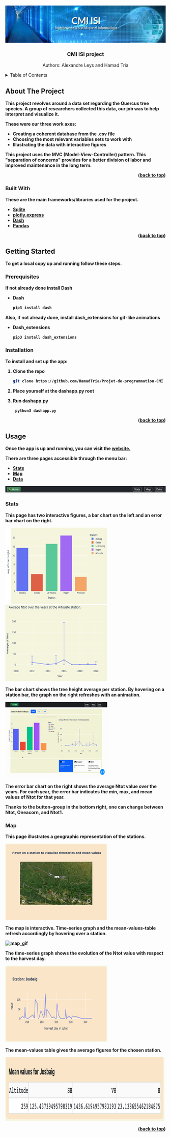 <div id="top"></div>

<!-- PROJECT LOGO -->
<br/>
<div align="center">
  <a href="https://uf-mi.u-bordeaux.fr/sites/cmi-isi/">
    <img src="assets/image/logo_cmi.jpeg" alt="Logo">
  </a>

  <h3 align="center">CMI ISI project</h3>

  <p align="center">
    Authors: Alexandre Leys and Hamad Tria
  </p>
</div>



<!-- TABLE OF CONTENTS -->
<details>
  <summary>Table of Contents <strong></summary>
  <ol>
    <li>
      <a href="#about-the-project">About The Project</a>
      <ul>
        <li><a href="#built-with">Built With</a></li>
      </ul>
    </li>
    <li>
      <a href="#getting-started">Getting Started</a>
      <ul>
        <li><a href="#prerequisites">Prerequisites</a></li>
        <li><a href="#installation">Installation</a></li>
      </ul>
    </li>
    <li>
      <a href="#usage">Usage</a>
      <ul>
        <li><a href="#stats">Stats</a></li>
        <li><a href="#map">Map</a></li>
      </ul>
    </li>
  </ol>
</details>



<!-- ABOUT THE PROJECT -->
## About The Project

This project revolves around a data set regarding the Quercus tree species. A group of researchers collected this data, our job was to help interpret and visualize it.

These were our three work axes:
* Creating a coherent database from the .csv file
* Choosing the most relevant variables sets to work with 
* Illustrating the data with interactive figures

This project uses the MVC (Model-View-Controller) pattern. This "separation of concerns" provides for a better division of labor and improved maintenance in the long term.

<p align="right">(<a href="#top">back to top</a>)</p>



### Built With

These are the main frameworks/libraries used for the project.

* [Sqlite](https://www.sqlite.org/)
* [plotly.express](https://plotly.com/python/plotly-express/)
* [Dash](https://plotly.com/dash/)
* [Pandas](https://pandas.pydata.org/)

<p align="right">(<a href="#top">back to top</a>)</p>



<!-- GETTING STARTED -->
## Getting Started

To get a local copy up and running follow these steps.

### Prerequisites

If not already done install Dash
* Dash
  ```sh
  pip3 install dash
  ```
Also, if not already done, install dash_extensions for gif-like animations
* Dash_extensions
  ```sh
  pip3 install dash_extensions
  ```

### Installation

To install and set up the app:

1. Clone the repo
   ```sh
   git clone https://github.com/HamadTria/Projet-de-programmation-CMI
   ```
2. Place yourself at the dashapp.py root

3. Run dashapp.py
   ```sh
    python3 dashapp.py
   ```

<p align="right">(<a href="#top">back to top</a>)</p>


<!-- USAGE EXAMPLES -->
## Usage

Once the app is up and running, you can visit the <a href="http://127.0.0.1:8050/">website.</a>

There are three pages accessible through the menu bar:

* <a href="http://127.0.0.1:8050/stats">Stats</a>
* <a href="http://127.0.0.1:8050/map">Map</a>
* <a href="http://127.0.0.1:8050/data">Data</a>

<img src="assets/image/menu_bar.png" alt="menu_bar">

### Stats

This page has two interactive figures, a bar chart on the left and an error bar chart on the right.

<img width="320" height="240" src="assets/image/bar_chart.png" alt="bar chart">
<img width="320" height="240" src="assets/image/error_bar_chart.png" alt="error bar chart">

The bar chart shows the tree height average per station. By hovering on a station bar, the graph on the right refreshes with an animation.

<img width="320" height="240" src="assets/image/bar_chart_gif.gif" alt="bar_chart_gif">

The error bar chart on the right shows the average Ntot value over the years. For each year, the error bar indicates the min, max, and mean values of Ntot for that year.

Thanks to the button-group in the bottom right, one can change between Ntot, Oneacorn, and Ntot1.


### Map

This page illustrates a geographic representation of the stations. 

<img width="320" height="240" src="assets/image/map.png" alt="map">

The map is interactive. Time-series graph and the mean-values-table refresh accordingly by hovering over a station.

<img width="320" height="240" src="assets/image/map_gif.gif" alt="map_gif">

The time-series graph shows the evolution of the Ntot value with respect to the harvest day.

<img width="320" height="240" src="assets/image/time_series.png" alt="time-series">

The mean-values table gives the average figures for the chosen station.

<img width="500" height="200" src="assets/image/mean_values_table.png" alt="mean-values-table">

<p align="right">(<a href="#top">back to top</a>)</p>